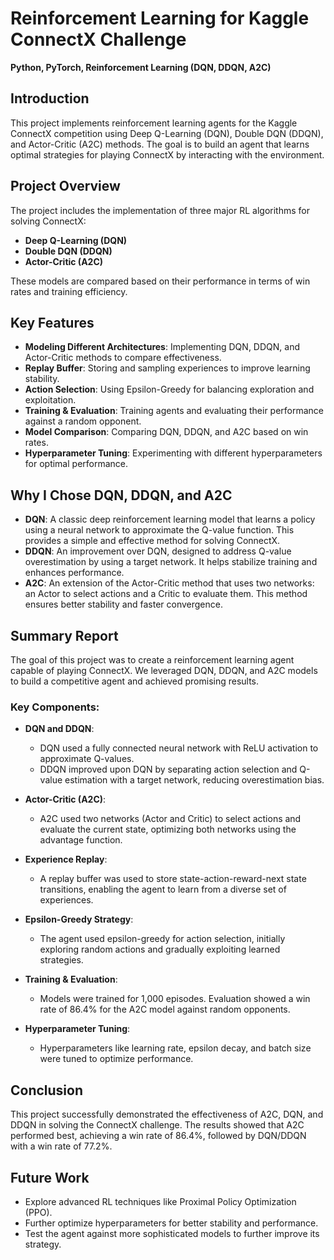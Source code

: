 # Reinforcement Learning for Kaggle ConnectX Challenge

**Python, PyTorch, Reinforcement Learning (DQN, DDQN, A2C)**

## Introduction

This project implements reinforcement learning agents for the Kaggle ConnectX competition using Deep Q-Learning (DQN), Double DQN (DDQN), and Actor-Critic (A2C) methods. The goal is to build an agent that learns optimal strategies for playing ConnectX by interacting with the environment.

## Project Overview

The project includes the implementation of three major RL algorithms for solving ConnectX:

- **Deep Q-Learning (DQN)**
- **Double DQN (DDQN)**
- **Actor-Critic (A2C)**

These models are compared based on their performance in terms of win rates and training efficiency.

## Key Features

- **Modeling Different Architectures**: Implementing DQN, DDQN, and Actor-Critic methods to compare effectiveness.
- **Replay Buffer**: Storing and sampling experiences to improve learning stability.
- **Action Selection**: Using Epsilon-Greedy for balancing exploration and exploitation.
- **Training & Evaluation**: Training agents and evaluating their performance against a random opponent.
- **Model Comparison**: Comparing DQN, DDQN, and A2C based on win rates.
- **Hyperparameter Tuning**: Experimenting with different hyperparameters for optimal performance.

## Why I Chose DQN, DDQN, and A2C

- **DQN**: A classic deep reinforcement learning model that learns a policy using a neural network to approximate the Q-value function. This provides a simple and effective method for solving ConnectX.
- **DDQN**: An improvement over DQN, designed to address Q-value overestimation by using a target network. It helps stabilize training and enhances performance.
- **A2C**: An extension of the Actor-Critic method that uses two networks: an Actor to select actions and a Critic to evaluate them. This method ensures better stability and faster convergence.

## Summary Report

The goal of this project was to create a reinforcement learning agent capable of playing ConnectX. We leveraged DQN, DDQN, and A2C models to build a competitive agent and achieved promising results.

### Key Components:

- **DQN and DDQN**: 
  - DQN used a fully connected neural network with ReLU activation to approximate Q-values.
  - DDQN improved upon DQN by separating action selection and Q-value estimation with a target network, reducing overestimation bias.
  
- **Actor-Critic (A2C)**:
  - A2C used two networks (Actor and Critic) to select actions and evaluate the current state, optimizing both networks using the advantage function.

- **Experience Replay**: 
  - A replay buffer was used to store state-action-reward-next state transitions, enabling the agent to learn from a diverse set of experiences.

- **Epsilon-Greedy Strategy**:
  - The agent used epsilon-greedy for action selection, initially exploring random actions and gradually exploiting learned strategies.

- **Training & Evaluation**:
  - Models were trained for 1,000 episodes. Evaluation showed a win rate of 86.4% for the A2C model against random opponents.
  
- **Hyperparameter Tuning**:
  - Hyperparameters like learning rate, epsilon decay, and batch size were tuned to optimize performance.

## Conclusion

This project successfully demonstrated the effectiveness of A2C, DQN, and DDQN in solving the ConnectX challenge. The results showed that A2C performed best, achieving a win rate of 86.4%, followed by DQN/DDQN with a win rate of 77.2%.

## Future Work

- Explore advanced RL techniques like Proximal Policy Optimization (PPO).
- Further optimize hyperparameters for better stability and performance.
- Test the agent against more sophisticated models to further improve its strategy.
